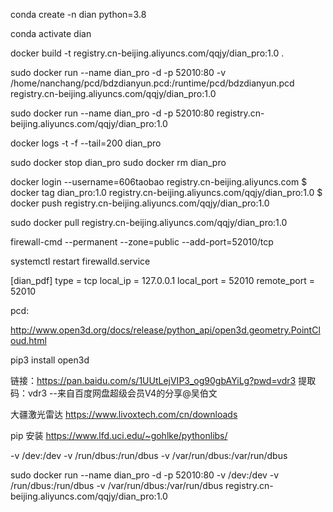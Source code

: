 conda create -n dian python=3.8

conda activate dian


<!-- RUN pip install -i https://pypi.doubanio.com/simple --trusted-host pypi.doubanio.com -r /tmp/requirements.txt -->
<!--  -->


docker build -t registry.cn-beijing.aliyuncs.com/qqjy/dian_pro:1.0 .

sudo docker run  --name dian_pro -d -p 52010:80 -v /home/nanchang/pcd/bdzdianyun.pcd:/runtime/pcd/bdzdianyun.pcd registry.cn-beijing.aliyuncs.com/qqjy/dian_pro:1.0

sudo docker run  --name dian_pro -d -p 52010:80 registry.cn-beijing.aliyuncs.com/qqjy/dian_pro:1.0

docker logs -t -f --tail=200 dian_pro

sudo docker stop dian_pro
sudo docker rm dian_pro



docker login --username=606taobao registry.cn-beijing.aliyuncs.com
$ docker tag dian_pro:1.0 registry.cn-beijing.aliyuncs.com/qqjy/dian_pro:1.0
$ docker push registry.cn-beijing.aliyuncs.com/qqjy/dian_pro:1.0


sudo docker pull registry.cn-beijing.aliyuncs.com/qqjy/dian_pro:1.0


<!-- docker run  --name dian_pro -d -p 52010:80 registry.cn-beijing.aliyuncs.com/qqjy/dian_pro:1.0 -->

firewall-cmd --permanent --zone=public --add-port=52010/tcp

systemctl restart firewalld.service


[dian_pdf]
type = tcp
local_ip = 127.0.0.1
local_port = 52010
remote_port = 52010



pcd:

http://www.open3d.org/docs/release/python_api/open3d.geometry.PointCloud.html

pip3 install open3d




链接：https://pan.baidu.com/s/1UUtLejVIP3_og90gbAYiLg?pwd=vdr3 
提取码：vdr3 
--来自百度网盘超级会员V4的分享@吴伯文 

大疆激光雷达
https://www.livoxtech.com/cn/downloads


pip 安装
https://www.lfd.uci.edu/~gohlke/pythonlibs/

-v /dev:/dev -v /run/dbus:/run/dbus -v /var/run/dbus:/var/run/dbus

sudo docker run  --name dian_pro -d -p 52010:80 -v /dev:/dev -v /run/dbus:/run/dbus -v /var/run/dbus:/var/run/dbus registry.cn-beijing.aliyuncs.com/qqjy/dian_pro:1.0